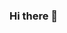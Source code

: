### Hi there 👋

<!--
**turnbowd15/turnbowd15** is a ✨ _special_ ✨ repository because its `README.md` (this file) appears on your GitHub profile.

# Hello, I'm Daniel Turnbow 👋

## 📊 Data Scientist | 🎓 Masters in Data Science Candidate at Drexel University

### About Me
- 🏢 I'm currently working as a Data Scientist at LeadingAge PA.
- 🎓 Pursuing my Masters in Data Science at Drexel University (final course!).
- 📈 Passionate about leveraging data to drive insights, particularly in the non-profit sector.
- 🌟 Skilled in statistical analysis, machine learning, and data visualization.

### My Work
- At LeadingAge PA, I provide data insights to support operations and advocacy efforts.
- I specialize in analyzing quality scoring and local demographics for long-term care facilities.

### Education
- Drexel University - Masters in Data Science (Expected December 2023)
- Hanover College - BA in Psychology (research focused)

### Connect with Me
- 📧 Email: daniel.j.turnbow@gmail.com
- 💼 LinkedIn: www.linkedin.com/in/daniel-turnbow-4a8633105

### Languages and Tools
- Python, R, SQL, C
-->
